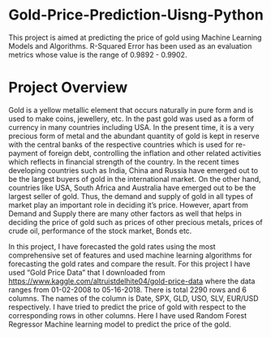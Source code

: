 # Gold-Price-Prediction-Uisng-Python
This project is aimed at predicting the price of gold using Machine Learning Models and Algorithms. R-Squared Error has been used as an evaluation metrics whose value is the range of 0.9892 - 0.9902.
# Project Overview
Gold is a yellow metallic element that occurs naturally in pure form and is used to make coins, jewellery, etc.  In the past gold was used as a form of currency in many countries including USA. In the present time, it is a very precious form of metal and the abundant quantity of gold is kept in reserve with the central banks of the respective countries which is used for re-payment of foreign debt, controlling the inflation and other related activities which reflects in financial strength of the country. In the recent times developing countries such as India, China and Russia have emerged out to be the largest buyers of gold in the international market. On the other hand, countries like USA, South Africa and Australia have emerged out to be the largest seller of gold. Thus, the demand and supply of gold in all types of market play an important role in deciding it’s price. However, apart from Demand and Supply there are many other factors as well that helps in deciding the price of gold such as prices of other precious metals, prices of crude oil, performance of the stock market, Bonds etc.

In this project, I have forecasted the gold rates using the most comprehensive set of features and used machine learning algorithms for forecasting the gold rates and compare the result. For this project I have used “Gold Price Data” that I downloaded from https://www.kaggle.com/altruistdelhite04/gold-price-data where the data ranges from 01-02-2008 to 05-16-2018. There is total 2290 rows and 6 columns. The names of the column is Date, SPX, GLD, USO, SLV, EUR/USD respectively. I have tried to predict the price of gold with respect to the corresponding rows in other columns. Here I have used Random Forest Regressor Machine learning model to predict the price of the gold.
